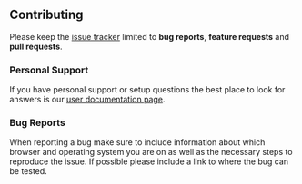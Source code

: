 ## Contributing
Please keep the [issue tracker](https://github.com/cytoscape/cytoscape-manual/issues) limited to **bug reports**, **feature requests** and **pull requests**.


### Personal Support
If you have personal support or setup questions the best place to look for answers is our [user documentation page](https://cytoscape.org/documentation_users.html).


### Bug Reports
When reporting a bug make sure to include information about which browser and operating system you are on as well as the necessary steps to reproduce the issue. If possible please include a link to where the bug can be tested.


